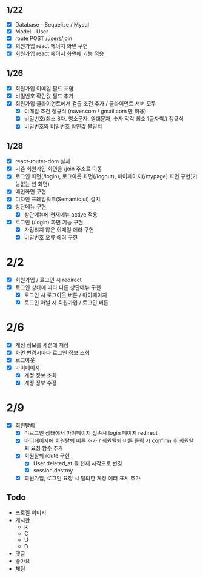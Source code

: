 ## 1/22
- [x] Database - Sequelize / Mysql
- [x] Model - User
- [x] route POST /users/join
- [x] 회원가입 react 페이지 화면 구현
- [x] 회원가입 react 페이지 화면에 기능 적용

## 1/26
- [x] 회원가입 이메일 필드 포함
- [x] 비밀번호 확인값 필드 추가
- [x] 회원가입 클라이언트에서 검출 조건 추가 / 클라이언트 서버 모두
	- [x] 이메일 조건 정규식 (naver.com / gmail.com 만 허용)
	- [x] 비밀번호(최소 8자. 영소문자, 영대문자, 숫자 각각 최소 1글자씩.) 정규식
	- [x] 비밀번호와 비밀번호 확인값 불일치

## 1/28
- [x] react-router-dom 설치
- [x] 기존 회원가입 화면을 /join 주소로 이동
- [x] 로그인 화면(/login), 로그아웃 화면(/logout), 마이페이지(/mypage) 화면 구현(기능없는 빈 화면)
- [x] 메인화면 구현
- [x] 디자인 프레임워크(Semantic ui) 설치
- [x] 상단메뉴 구현
	- [x] 상단메뉴에 현재메뉴 active 적용
- [x] 로그인 (/login) 화면 기능 구현
	- [x] 가입되지 않은 이메일 에러 구현
	- [x] 비밀번호 오류 에러 구현

# 2/2
- [x] 회원가입 / 로그인 시 redirect
- [x] 로그인 상태에 따라 다른 상단메뉴 구현
	- [x] 로그인 시 로그아웃 버튼 / 마이페이지
	- [x] 로그인 아닐 시 회원가입 / 로그인 버튼

# 2/6
- [x] 계정 정보를 세션에 저장
- [x] 화면 변경시마다 로그인 정보 조회
- [x] 로그아웃
- [x] 마이페이지
	- [x] 계정 정보 조회
	- [x] 계정 정보 수정

# 2/9
- [x] 회원탈퇴
	- [x] 미로그인 상태에서 마이페이지 접속시 login 페이지 redirect
	- [x] 마이페이지에 회원탈퇴 버튼 추가 / 회원탈퇴 버튼 클릭 시 confirm 후 회원탈퇴 요청 함수 추가
	- [x] 회원탈퇴 route 구현
		- [x] User.deleted_at 을 현재 시각으로 변경
		- [x] session.destroy
	- [x] 회원가입, 로그인 요청 시 탈퇴한 계정 에러 표시 추가

## Todo
- 프로필 이미지
- 게시판
	- R
	- C
	- U
	- D
- 댓글
- 좋아요
- 채팅